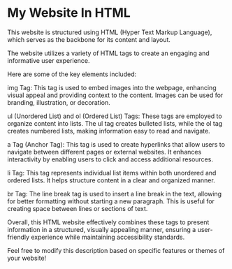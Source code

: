 # My Website In HTML

This website is structured using HTML (Hyper Text Markup Language), which serves as the backbone for its content and layout.

The website utilizes a variety of HTML tags to create an engaging and informative user experience. 

Here are some of the key elements included:

img Tag: This tag is used to embed images into the webpage, enhancing visual appeal and providing context to the content.
Images can be used for branding, illustration, or decoration.

ul (Unordered List) and ol (Ordered List) Tags: These tags are employed to organize content into lists.
The ul tag creates bulleted lists, while the ol tag creates numbered lists, 
making information easy to read and navigate.

a Tag (Anchor Tag): This tag is used to create hyperlinks that allow users to navigate between different pages or external websites. 
It enhances interactivity by enabling users to click and access additional resources.

li Tag: This tag represents individual list items within both unordered and ordered lists. 
It helps structure content in a clear and organized manner.

br Tag: The line break tag is used to insert a line break in the text, allowing for better formatting without starting a new paragraph. 
This is useful for creating space between lines or sections of text.

Overall, this HTML website effectively combines these tags to present information in a structured, visually appealing manner, ensuring a user-friendly experience while maintaining accessibility standards. 

Feel free to modify this description based on specific features or themes of your website!

